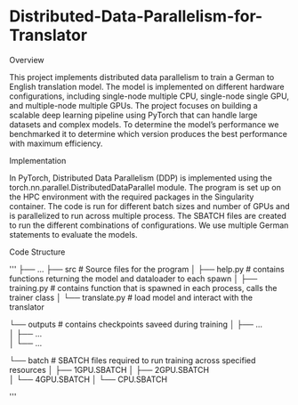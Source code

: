 # Distributed-Data-Parallelism-for-Translator

Overview

This project implements distributed data parallelism to train a German to English translation model. The  model is implemented on different hardware configurations, including single-node multiple CPU, single-node single GPU, and multiple-node multiple GPUs. The project focuses on building a scalable deep learning pipeline using PyTorch that can handle large datasets and complex models. To determine the model’s performance we benchmarked it to determine which version produces the best performance with maximum efficiency.

Implementation

In PyTorch, Distributed Data Parallelism (DDP) is implemented using the torch.nn.parallel.DistributedDataParallel module. The program is set up on the HPC environment with the required packages in the Singularity container. The code is run for different batch sizes and number of GPUs and is parallelized to run across multiple process. The SBATCH files are created to run the different combinations of configurations. We use multiple German statements to evaluate the models. 

Code Structure

'''
├── ...
├── src                    # Source files for the program
│   ├── help.py            # contains functions returning the model and dataloader to each spawn
│   ├── training.py        # contains function that is spawned in each process, calls the trainer class
│   └── translate.py       # load model and interact with the translator

└── outputs                # contains checkpoints saveed during training
│   ├──  ...              
│   ├──  ...       
│   └──  ...

└── batch               # SBATCH files required to run training across specified resources
│   ├──  1GPU.SBATCH 
│   ├──  2GPU.SBATCH        
│   └──  4GPU.SBATCH
│   └──  CPU.SBATCH

'''
